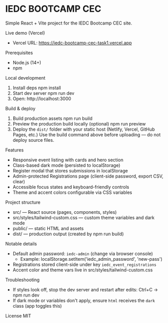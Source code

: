 # IEDC BOOTCAMP CEC

Simple React + Vite project for the IEDC Bootcamp CEC site.

Live demo (Vercel)
- Vercel URL: https://iedc-bootcamp-cec-task1.vercel.app 

Prerequisites
- Node.js (14+)
- npm

Local development
1. Install deps
   npm install
2. Start dev server
   npm run dev
3. Open: http://localhost:3000

Build & deploy
1. Build production assets
   npm run build
2. Preview the production build locally (optional)
   npm run preview
3. Deploy the `dist/` folder with your static host (Netlify, Vercel, GitHub Pages, etc.)
   Use the build command above before uploading — do not deploy source files.

Features
- Responsive event listing with cards and hero section
- Class-based dark mode (persisted to localStorage)
- Register modal that stores submissions in localStorage
- Admin-protected Registrations page (client-side password, export CSV, clear)
- Accessible focus states and keyboard-friendly controls
- Theme and accent colors configurable via CSS variables

Project structure
- src/ — React source (pages, components, styles)
- src/styles/tailwind-custom.css — custom theme variables and dark mode
- public/ — static HTML and assets
- dist/ — production output (created by npm run build)

Notable details
- Default admin password: `iedc-admin` (change via browser console)
  - Example: localStorage.setItem('iedc_admin_password', 'new-pass')
- Registrations stored client-side under key `iedc_event_registrations`
- Accent color and theme vars live in src/styles/tailwind-custom.css

Troubleshooting
- If styles look off, stop the dev server and restart after edits: Ctrl+C → npm run dev
- If dark mode or variables don't apply, ensure `html` receives the `dark` class (app toggles this)

License
MIT

